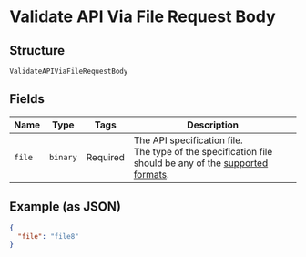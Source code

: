 
# Validate API Via File Request Body

## Structure

`ValidateAPIViaFileRequestBody`

## Fields

| Name | Type | Tags | Description |
|  --- | --- | --- | --- |
| `file` | `binary` | Required | The API specification file.<br>The type of the specification file should be any of the [supported formats](https://docs.apimatic.io/api-transformer/overview-transformer#supported-input-formats). |

## Example (as JSON)

```json
{
  "file": "file8"
}
```

